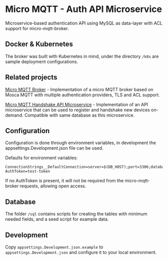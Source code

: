 # Micro MQTT - Auth API Microservice

Microservice-based authentication API using MySQL as data-layer with ACL support for micro-mqtt-broker.

## Docker & Kubernetes

The broker was built with Kubernetes in mind, under the directory `/k8s` are sample deployment configurations.

## Related projects

[Micro MQTT Broker](https://github.com/SorenA/micro-mqtt-broker) - Implementation of a micro MQTT broker based on Mosca MQTT with multiple authentication providers, TLS and ACL support.

[Micro MQTT Handshake API Microservice](https://github.com/SorenA/micro-mqtt-handshake-api-microservice) - Implementation of an API microservice that can be used to register and handshake new devices on-demand. Compatible with same database as this microservice.

## Configuration

Configuration is done through environment variables, in development the appsettings.Development.json file can be used.

Defaults for environment variables:

```env
ConnectionStrings__DefaultConnection=server=$(DB_HOST);port=3306;database=$(DB_DATABASE);uid=$(DB_USERNAME);password=$(DB_PASSWORD)
AuthToken=test-token
```

If no AuthToken is present, it will not be required from the micro-mqtt-broker requests, allowing open access.

## Database

The folder `/sql` contains scripts for creating the tables with minimum needed fields, and a seed script for example data.

## Development

Copy `appsettings.Development.json.example` to  `appsettings.Development.json` and configure it to your local environment.
